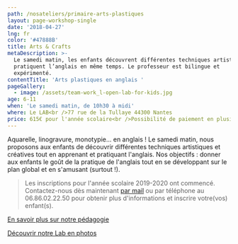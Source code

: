 ```yaml
---
path: /nosateliers/primaire-arts-plastiques
layout: page-workshop-single
date: '2018-04-27'
lng: fr
color: '#47888B'
title: Arts & Crafts
metaDescription: >-
  Le samedi matin, les enfants découvrent différentes techniques artistiques et
  pratiquent l’anglais en même temps. Le professeur est bilingue et
  expérimenté. 
contentTitle: 'Arts plastiques en anglais '
pageGallery:
  - image: /assets/team-work_l-open-lab-for-kids.jpg
age: 6-11
when: 'Le samedi matin, de 10h30 à midi'
where: Le LAB<br />77 rue de la Tullaye 44300 Nantes
price: 615€ pour l'année scolaire<br />Possibilité de paiement en plusieurs fois
---
```

Aquarelle, linogravure, monotypie... en anglais ! Le samedi matin, nous proposons aux enfants de découvrir différentes techniques artistiques et créatives tout en apprenant et pratiquant l'anglais. Nos objectifs : donner aux enfants le goût de la pratique de l'anglais tout en se développant sur le plan global et en s'amusant (surtout !).

> Les inscriptions pour l'année scolaire 2019-2020 ont commencé. Contactez-nous dès maintenant [par mail](mailto:hello@lopenlab.com) ou par téléphone au 06.86.02.22.50 pour obtenir plus d'informations et inscrire votre(vos) enfant(s). 

[En savoir plus sur notre pédagogie](/pedagogie)

[Découvrir notre Lab en photos](https://kids.lopenlab.com/nosateliers/#lab)
